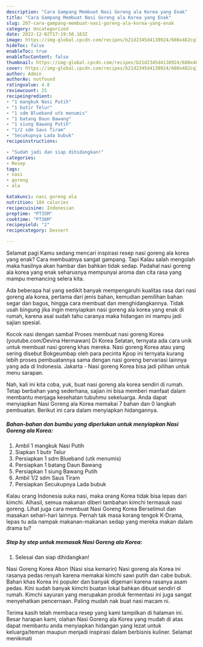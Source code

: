 ```yaml
---
description: "Cara Gampang Membuat Nasi Goreng ala Korea yang Enak"
title: "Cara Gampang Membuat Nasi Goreng ala Korea yang Enak"
slug: 207-cara-gampang-membuat-nasi-goreng-ala-korea-yang-enak
category: Uncategorized
date: 2022-12-02T17:19:50.163Z
image: https://img-global.cpcdn.com/recipes/b21d2345d4138924/680x482cq70/nasi-goreng-ala-korea-foto-resep-utama.jpg
hideToc: false
enableToc: true
enableTocContent: false
thumbnail: https://img-global.cpcdn.com/recipes/b21d2345d4138924/680x482cq70/nasi-goreng-ala-korea-foto-resep-utama.jpg
cover: https://img-global.cpcdn.com/recipes/b21d2345d4138924/680x482cq70/nasi-goreng-ala-korea-foto-resep-utama.jpg
author: Admin
authorAv: notfound
ratingvalue: 4.8
reviewcount: 25
recipeingredient:
- "1 mangkuk Nasi Putih"
- "1 butir Telur"
- "1 sdm Blueband utk menumis"
- "1 batang Daun Bawang"
- "1 siung Bawang Putih"
- "1/2 sdm Saus Tiram"
- "Secukupnya Lada bubuk"
recipeinstructions:

- "Sudah jadi dan siap dihidangkan!"
categories:
- Resep
tags:
- nasi
- goreng
- ala

katakunci: nasi goreng ala 
nutrition: 184 calories
recipecuisine: Indonesian
preptime: "PT35M"
cooktime: "PT36M"
recipeyield: "2"
recipecategory: Dessert

---
```



Selamat pagi Kamu sedang mencari inspirasi resep nasi goreng ala korea yang enak? Cara membuatnya sangat gampang. Tapi Kalau salah mengolah maka hasilnya akan hambar dan bahkan tidak sedap. Padahal nasi goreng ala korea yang enak seharusnya mempunyai aroma dan cita rasa yang mampu memancing selera kita.


Ada beberapa hal yang sedikit banyak mempengaruhi kualitas rasa dari nasi goreng ala korea, pertama dari jenis bahan, kemudian pemilihan bahan segar dan bagus, hingga cara membuat dan menghidangkannya. Tidak usah bingung jika ingin menyiapkan nasi goreng ala korea yang enak di rumah, karena asal sudah tahu caranya maka hidangan ini mampu jadi sajian spesial.

Kocok nasi dengan sambal Proses membuat nasi goreng Korea (youtube.com/Devina Hermawan) Di Korea Selatan, ternyata ada cara unik untuk membuat nasi goreng khas mereka. Nasi goreng Korea atau yang sering disebut Bokgeumbap oleh para pecinta Kpop ini ternyata kurang lebih proses pembuatannya sama dengan nasi goreng bervariasi lainnya yang ada di Indonesia. Jakarta - Nasi goreng Korea bisa jadi pilihan untuk menu sarapan.


Nah, kali ini kita coba, yuk, buat nasi goreng ala korea sendiri di rumah. Tetap berbahan yang sederhana, sajian ini bisa memberi manfaat dalam membantu menjaga kesehatan tubuhmu sekeluarga. Anda dapat menyiapkan Nasi Goreng ala Korea memakai 7 bahan dan 0 langkah pembuatan. Berikut ini cara dalam menyiapkan hidangannya.

<!--inarticleads1-->

##### Bahan-bahan dan bumbu yang diperlukan untuk menyiapkan Nasi Goreng ala Korea:

1. Ambil 1 mangkuk Nasi Putih
1. Siapkan 1 butir Telur
1. Persiapkan 1 sdm Blueband (utk menumis)
1. Persiapkan 1 batang Daun Bawang
1. Persiapkan 1 siung Bawang Putih
1. Ambil 1/2 sdm Saus Tiram
1. Persiapkan Secukupnya Lada bubuk


Kalau orang Indonesia suka nasi, maka orang Korea tidak bisa lepas dari kimchi. Alhasil, semua makanan diberi tambahan kimchi termasuk nasi goreng. Lihat juga cara membuat Nasi Goreng Korea Berselimut dan masakan sehari-hari lainnya. Pernah tak masa korang tengok K-Drama, lepas tu ada nampak makanan-makanan sedap yang mereka makan dalam drama tu? 

<!--inarticleads2-->

##### Step by step untuk memasak Nasi Goreng ala Korea:


1. Selesai dan siap dihidangkan!

Nasi Goreng Korea Abon (Nasi sisa kemarin) Nasi goreng ala Korea ini rasanya pedas renyah karena memakai kimchi sawi putih dan cabe bubuk. Bahan khas Korea ini populer dan banyak digemari karena rasanya asam pedas. Kini sudah banyak kimchi buatan lokal bahkan dibuat sendiri di rumah. Kimchi sayuran yang merupakan produk fermentasi ini juga sangat menyehatkan pencernaan. Paling mudah nak buat nasi macam ni. 

Terima kasih telah membaca resep yang kami tampilkan di halaman ini. Besar harapan kami, olahan Nasi Goreng ala Korea yang mudah di atas dapat membantu anda menyiapkan hidangan yang lezat untuk keluarga/teman maupun menjadi inspirasi dalam berbisnis kuliner. Selamat menikmati
